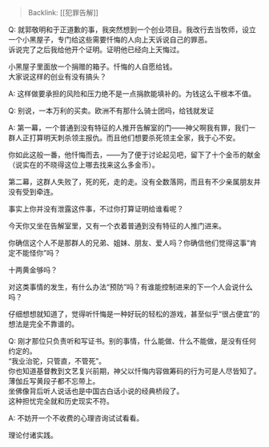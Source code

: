 > Backlink: [[犯罪告解]]

Q: 就郭敬明和于正道歉的事，我突然想到一个创业项目。我改行去当牧师，设立一个小黑屋子，专门给这些需要忏悔的人向上天诉说自己的罪恶。  
诉说完了之后我给他开个证明。证明他已经向上天悔过。 

小黑屋子里面放一个捐赠的箱子。忏悔的人自愿给钱。  
大家说这样的创业有没有搞头？

A: 这样做要承担的风险和压力绝不是一点捐款能填补的。为钱这么干根本不值。

Q: 别说，一本万利的买卖。欧洲不有那什么骑士团吗，给钱就发证

A: 第一幕，一个普通到没有特征的人推开告解室的门——神父啊我有罪，我们一群人正打算明天刺杀领主报仇。而且他们想要杀死领主全家，我于心不安。  

你如此这般一番，他忏悔而去，——为了便于讨论起见吧，留下了十个金币的献金（说实在的不晓得这位上哪去找来这么多金币）。  

第二幕，这群人失败了，死的死，走的走。没有全数落网，而且有不少亲属朋友并没有受到牵连。  

事实上你并没有泄露这件事，不过你打算证明给谁看呢？  

今天你又坐在告解室里，又有一个衣着普通到没有特征的人推门进来。  

你确信这个人不是那群人的兄弟、姐妹、朋友、爱人吗？你确信他们觉得这事“肯定不能怪你”吗？  

十两黄金够吗？  

对这类事情的发生，有什么办法“预防”吗？有谁能控制进来的下一个人会说什么吗？  

仔细想想就知道了，觉得听忏悔是一种好玩的轻松的游戏，甚至似乎“很占便宜”的想法是完全不靠谱的。

Q: 刚才那位只负责听和写证书。别的事情，什么能做、什么不能做，是没有任何约定的。  
“我业治驼，只管直，不管死”。  
你也知道基督教到文艺复兴前期，神父以忏悔内容做筹码的行为可是人尽皆知了。薄伽丘写黄段子都不忘带上。  
坐佛像背后听人说话也是中国古白话小说的经典桥段了。  
这种担忧完全就和历史现实不符。

A: 不妨开一个不收费的心理咨询试试看看。  

理论付诸实践。
